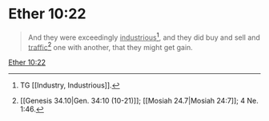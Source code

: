# Ether 10:22

> And they were exceedingly <u>industrious</u>[^a], and they did buy and sell and <u>traffic</u>[^b] one with another, that they might get gain.

[Ether 10:22](https://www.churchofjesuschrist.org/study/scriptures/bofm/ether/10?lang=eng&id=p22#p22)


[^a]: TG [[Industry, Industrious]].
[^b]: [[Genesis 34.10|Gen. 34:10 (10-21)]]; [[Mosiah 24.7|Mosiah 24:7]]; 4 Ne. 1:46.
